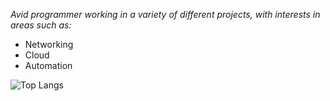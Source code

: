 *Avid programmer working in a variety of different projects, with interests in areas such as:*
* Networking
* Cloud
* Automation


![Top Langs](https://github-readme-stats.vercel.app/api/top-langs/?username=Luke5080&hide=dockerfile&theme=tokyonight)


<!--
**Luke5080/Luke5080** is a ✨ _special_ ✨ repository because its `README.md` (this file) appears on your GitHub profile.

Here are some ideas to get you started:

- 🔭 I’m currently working on ...
- 🌱 I’m currently learning ...
- 👯 I’m looking to collaborate on ...
- 🤔 I’m looking for help with ...
- 💬 Ask me about ...
- 📫 How to reach me: ...
- 😄 Pronouns: ...
- ⚡ Fun fact: ...
-->
